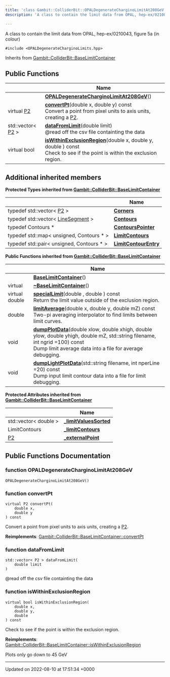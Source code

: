 ```yaml
---
title: 'class Gambit::ColliderBit::OPALDegenerateCharginoLimitAt208GeV'
description: 'A class to contain the limit data from OPAL, hep-ex/0210043, figure 5a (in colour) '

---
```









A class to contain the limit data from OPAL, hep-ex/0210043, figure 5a (in colour) 


`#include <OPALDegenerateCharginoLimits.hpp>`

Inherits from [Gambit::ColliderBit::BaseLimitContainer](/documentation/code/gambit_2-2/classes/classgambit_1_1colliderbit_1_1baselimitcontainer/)

## Public Functions

|                | Name           |
| -------------- | -------------- |
| | **[OPALDegenerateCharginoLimitAt208GeV](/documentation/code/gambit_2-2/classes/classgambit_1_1colliderbit_1_1opaldegeneratecharginolimitat208gev/#function-opaldegeneratecharginolimitat208gev)**() |
| virtual [P2](/documentation/code/gambit_2-2/classes/classgambit_1_1colliderbit_1_1p2/) | **[convertPt](/documentation/code/gambit_2-2/classes/classgambit_1_1colliderbit_1_1opaldegeneratecharginolimitat208gev/#function-convertpt)**(double x, double y) const<br>Convert a point from pixel units to axis units, creating a [P2]().  |
| std::vector< [P2](/documentation/code/gambit_2-2/classes/classgambit_1_1colliderbit_1_1p2/) > | **[dataFromLimit](/documentation/code/gambit_2-2/classes/classgambit_1_1colliderbit_1_1opaldegeneratecharginolimitat208gev/#function-datafromlimit)**(double limit)<br>@read off the csv file containting the data  |
| virtual bool | **[isWithinExclusionRegion](/documentation/code/gambit_2-2/classes/classgambit_1_1colliderbit_1_1opaldegeneratecharginolimitat208gev/#function-iswithinexclusionregion)**(double x, double y, double ) const<br>Check to see if the point is within the exclusion region.  |

## Additional inherited members

**Protected Types inherited from [Gambit::ColliderBit::BaseLimitContainer](/documentation/code/gambit_2-2/classes/classgambit_1_1colliderbit_1_1baselimitcontainer/)**

|                | Name           |
| -------------- | -------------- |
| typedef std::vector< [P2](/documentation/code/gambit_2-2/classes/classgambit_1_1colliderbit_1_1p2/) > | **[Corners](/documentation/code/gambit_2-2/classes/classgambit_1_1colliderbit_1_1baselimitcontainer/#typedef-corners)**  |
| typedef std::vector< [LineSegment](/documentation/code/gambit_2-2/classes/classgambit_1_1colliderbit_1_1linesegment/) > | **[Contours](/documentation/code/gambit_2-2/classes/classgambit_1_1colliderbit_1_1baselimitcontainer/#typedef-contours)**  |
| typedef Contours * | **[ContoursPointer](/documentation/code/gambit_2-2/classes/classgambit_1_1colliderbit_1_1baselimitcontainer/#typedef-contourspointer)**  |
| typedef std::map< unsigned, Contours * > | **[LimitContours](/documentation/code/gambit_2-2/classes/classgambit_1_1colliderbit_1_1baselimitcontainer/#typedef-limitcontours)**  |
| typedef std::pair< unsigned, Contours * > | **[LimitContourEntry](/documentation/code/gambit_2-2/classes/classgambit_1_1colliderbit_1_1baselimitcontainer/#typedef-limitcontourentry)**  |

**Public Functions inherited from [Gambit::ColliderBit::BaseLimitContainer](/documentation/code/gambit_2-2/classes/classgambit_1_1colliderbit_1_1baselimitcontainer/)**

|                | Name           |
| -------------- | -------------- |
| | **[BaseLimitContainer](/documentation/code/gambit_2-2/classes/classgambit_1_1colliderbit_1_1baselimitcontainer/#function-baselimitcontainer)**() |
| virtual | **[~BaseLimitContainer](/documentation/code/gambit_2-2/classes/classgambit_1_1colliderbit_1_1baselimitcontainer/#function-~baselimitcontainer)**() |
| virtual double | **[specialLimit](/documentation/code/gambit_2-2/classes/classgambit_1_1colliderbit_1_1baselimitcontainer/#function-speciallimit)**(double , double ) const<br>Return the limit value outside of the exclusion region.  |
| double | **[limitAverage](/documentation/code/gambit_2-2/classes/classgambit_1_1colliderbit_1_1baselimitcontainer/#function-limitaverage)**(double x, double y, double mZ) const<br>Two-pi averaging interpolator to find limits between limit curves.  |
| void | **[dumpPlotData](/documentation/code/gambit_2-2/classes/classgambit_1_1colliderbit_1_1baselimitcontainer/#function-dumpplotdata)**(double xlow, double xhigh, double ylow, double yhigh, double mZ, std::string filename, int ngrid =100) const<br>Dump limit average data into a file for average debugging.  |
| void | **[dumpLightPlotData](/documentation/code/gambit_2-2/classes/classgambit_1_1colliderbit_1_1baselimitcontainer/#function-dumplightplotdata)**(std::string filename, int nperLine =20) const<br>Dump input limit contour data into a file for limit debugging.  |

**Protected Attributes inherited from [Gambit::ColliderBit::BaseLimitContainer](/documentation/code/gambit_2-2/classes/classgambit_1_1colliderbit_1_1baselimitcontainer/)**

|                | Name           |
| -------------- | -------------- |
| std::vector< double > | **[_limitValuesSorted](/documentation/code/gambit_2-2/classes/classgambit_1_1colliderbit_1_1baselimitcontainer/#variable--limitvaluessorted)**  |
| LimitContours | **[_limitContours](/documentation/code/gambit_2-2/classes/classgambit_1_1colliderbit_1_1baselimitcontainer/#variable--limitcontours)**  |
| [P2](/documentation/code/gambit_2-2/classes/classgambit_1_1colliderbit_1_1p2/) | **[_externalPoint](/documentation/code/gambit_2-2/classes/classgambit_1_1colliderbit_1_1baselimitcontainer/#variable--externalpoint)**  |


## Public Functions Documentation

### function OPALDegenerateCharginoLimitAt208GeV

```
OPALDegenerateCharginoLimitAt208GeV()
```


### function convertPt

```
virtual P2 convertPt(
    double x,
    double y
) const
```

Convert a point from pixel units to axis units, creating a [P2](). 

**Reimplements**: [Gambit::ColliderBit::BaseLimitContainer::convertPt](/documentation/code/gambit_2-2/classes/classgambit_1_1colliderbit_1_1baselimitcontainer/#function-convertpt)


### function dataFromLimit

```
std::vector< P2 > dataFromLimit(
    double limit
)
```

@read off the csv file containting the data 

### function isWithinExclusionRegion

```
virtual bool isWithinExclusionRegion(
    double x,
    double y,
    double 
) const
```

Check to see if the point is within the exclusion region. 

**Reimplements**: [Gambit::ColliderBit::BaseLimitContainer::isWithinExclusionRegion](/documentation/code/gambit_2-2/classes/classgambit_1_1colliderbit_1_1baselimitcontainer/#function-iswithinexclusionregion)


Plots only go down to 45 GeV


-------------------------------

Updated on 2022-08-10 at 17:51:34 +0000